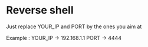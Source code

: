 # Reverse shell

Just replace YOUR_IP and PORT by the ones you aim at

Example : YOUR_IP -> 192.168.1.1 PORT -> 4444

